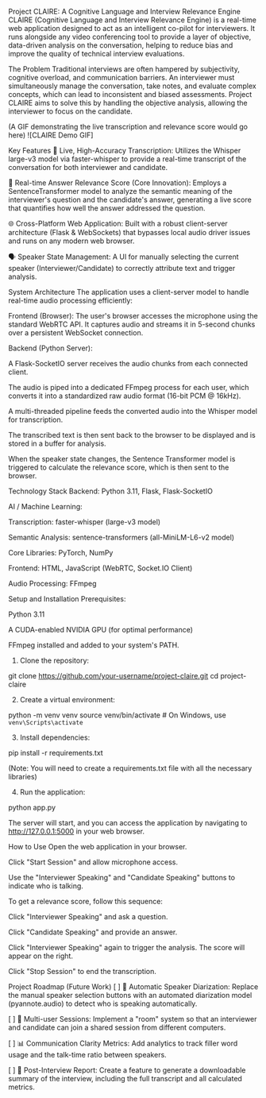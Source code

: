 Project CLAIRE: A Cognitive Language and Interview Relevance Engine
CLAIRE (Cognitive Language and Interview Relevance Engine) is a real-time web application designed to act as an intelligent co-pilot for interviewers. It runs alongside any video conferencing tool to provide a layer of objective, data-driven analysis on the conversation, helping to reduce bias and improve the quality of technical interview evaluations.

The Problem
Traditional interviews are often hampered by subjectivity, cognitive overload, and communication barriers. An interviewer must simultaneously manage the conversation, take notes, and evaluate complex concepts, which can lead to inconsistent and biased assessments. Project CLAIRE aims to solve this by handling the objective analysis, allowing the interviewer to focus on the candidate.

(A GIF demonstrating the live transcription and relevance score would go here)
![CLAIRE Demo GIF]

Key Features
🎤 Live, High-Accuracy Transcription: Utilizes the Whisper large-v3 model via faster-whisper to provide a real-time transcript of the conversation for both interviewer and candidate.

🧠 Real-time Answer Relevance Score (Core Innovation): Employs a SentenceTransformer model to analyze the semantic meaning of the interviewer's question and the candidate's answer, generating a live score that quantifies how well the answer addressed the question.

🌐 Cross-Platform Web Application: Built with a robust client-server architecture (Flask & WebSockets) that bypasses local audio driver issues and runs on any modern web browser.

🗣️ Speaker State Management: A UI for manually selecting the current speaker (Interviewer/Candidate) to correctly attribute text and trigger analysis.

System Architecture
The application uses a client-server model to handle real-time audio processing efficiently:

Frontend (Browser): The user's browser accesses the microphone using the standard WebRTC API. It captures audio and streams it in 5-second chunks over a persistent WebSocket connection.

Backend (Python Server):

A Flask-SocketIO server receives the audio chunks from each connected client.

The audio is piped into a dedicated FFmpeg process for each user, which converts it into a standardized raw audio format (16-bit PCM @ 16kHz).

A multi-threaded pipeline feeds the converted audio into the Whisper model for transcription.

The transcribed text is then sent back to the browser to be displayed and is stored in a buffer for analysis.

When the speaker state changes, the Sentence Transformer model is triggered to calculate the relevance score, which is then sent to the browser.

Technology Stack
Backend: Python 3.11, Flask, Flask-SocketIO

AI / Machine Learning:

Transcription: faster-whisper (large-v3 model)

Semantic Analysis: sentence-transformers (all-MiniLM-L6-v2 model)

Core Libraries: PyTorch, NumPy

Frontend: HTML, JavaScript (WebRTC, Socket.IO Client)

Audio Processing: FFmpeg

Setup and Installation
Prerequisites:

Python 3.11

A CUDA-enabled NVIDIA GPU (for optimal performance)

FFmpeg installed and added to your system's PATH.

1. Clone the repository:

git clone https://github.com/your-username/project-claire.git
cd project-claire

2. Create a virtual environment:

python -m venv venv
source venv/bin/activate  # On Windows, use `venv\Scripts\activate`

3. Install dependencies:

pip install -r requirements.txt

(Note: You will need to create a requirements.txt file with all the necessary libraries)

4. Run the application:

python app.py

The server will start, and you can access the application by navigating to http://127.0.0.1:5000 in your web browser.

How to Use
Open the web application in your browser.

Click "Start Session" and allow microphone access.

Use the "Interviewer Speaking" and "Candidate Speaking" buttons to indicate who is talking.

To get a relevance score, follow this sequence:

Click "Interviewer Speaking" and ask a question.

Click "Candidate Speaking" and provide an answer.

Click "Interviewer Speaking" again to trigger the analysis. The score will appear on the right.

Click "Stop Session" to end the transcription.

Project Roadmap (Future Work)
[ ] 🤖 Automatic Speaker Diarization: Replace the manual speaker selection buttons with an automated diarization model (pyannote.audio) to detect who is speaking automatically.

[ ] 👥 Multi-user Sessions: Implement a "room" system so that an interviewer and candidate can join a shared session from different computers.

[ ] 📊 Communication Clarity Metrics: Add analytics to track filler word usage and the talk-time ratio between speakers.

[ ] 📄 Post-Interview Report: Create a feature to generate a downloadable summary of the interview, including the full transcript and all calculated metrics.
